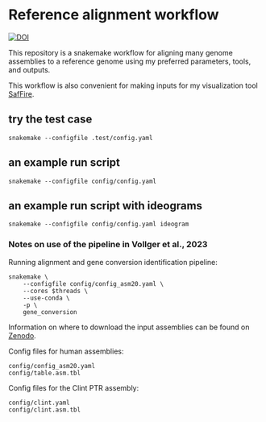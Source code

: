 # Reference alignment workflow
[![DOI](https://zenodo.org/badge/414304026.svg)](https://zenodo.org/badge/latestdoi/414304026)

This repository is a snakemake workflow for aligning many genome assemblies to a reference genome using my preferred parameters, tools, and outputs. 

This workflow is also convenient for making inputs for my visualization tool [SafFire](https://mrvollger.github.io/SafFire/).

## try the test case

```
snakemake --configfile .test/config.yaml      
```

## an example run script

```
snakemake --configfile config/config.yaml 
```

## an example run script with ideograms

```
snakemake --configfile config/config.yaml ideogram 
```


### Notes on use of the pipeline in Vollger et al., 2023
Running alignment and gene conversion identification pipeline:
```
snakemake \
    --configfile config/config_asm20.yaml \
    --cores $threads \
    --use-conda \
    -p \
    gene_conversion
```
Information on where to download the input assemblies can be found on [Zenodo](https://doi.org/10.5281/zenodo.6792653).

Config files for human assemblies:
```
config/config_asm20.yaml
config/table.asm.tbl
```
Config files for the Clint PTR assembly:
```
config/clint.yaml
config/clint.asm.tbl
```
